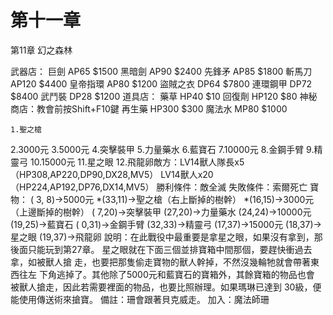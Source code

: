 # 第十一章

第11章  幻之森林

武器店：
  巨劍      AP65   $1500
  黑暗劍    AP90   $2400
  先鋒矛    AP85   $1800
  斬馬刀    AP120  $4400
  皇帝指環  AP80   $1200
  盜賊之衣  DP64   $7800
  連環鋼甲  DP72   $8400
  武鬥裝    DP28   $1200
道具店：
  藥草      HP40   $10
  回復劑    HP120  $80
神秘商店：教會前按Shift+F10鍵
  再生藥    HP300  $300
  魔法水    MP80   $1000

    1.聖之槍
2.3000元
3.5000元
4.突擊裝甲
5.力量藥水
6.藍寶石
7.10000元
8.金鋼手臂
9.精靈弓
10.15000元
11.星之眼
12.飛龍卵敵方：LV14獸人隊長x5（HP308,AP220,DP90,DX28,MV5）
      LV14獸人x20（HP224,AP192,DP76,DX14,MV5）
勝利條件：敵全滅
失敗條件：索爾死亡
寶物： ( 3, 8)→5000元
      *(33,11)→聖之槍（右上斷掉的樹幹）
      *(16,15)→3000元（上邊斷掉的樹幹）
       ( 7,20)→突擊裝甲
       (27,20)→力量藥水
       (24,24)→10000元
       (19,25)→藍寶石
       ( 0,31)→金鋼手臂
       (32,33)→精靈弓
       (17,37)→15000元
       (18,37)→星之眼
       (19,37)→飛龍卵
說明：在此戰役中最重要是拿星之眼，如果沒有拿到，那後面只能玩到第27章。
      星之眼就在下面三個並排寶箱中間那個，要趕快衝過去拿，如被獸人搶
      走，也要把那隻偷走寶物的獸人幹掉，不然沒幾輪牠就會帶著東西往左
      下角逃掉了。其他除了5000元和藍寶石的寶箱外，其餘寶箱的物品也會
      被獸人搶走，因此若需要裡面的物品，也要比照辦理。如果瑪琳已達到
      30級，便能使用傳送術來搶寶。
備註：珊會跟著貝克威走。
加入：魔法師珊

